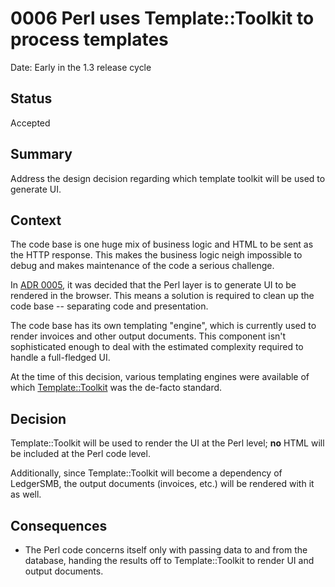 # 0006 Perl uses Template::Toolkit to process templates

Date: Early in the 1.3 release cycle

## Status

Accepted

## Summary

Address the design decision regarding which template toolkit will
be used to generate UI.

## Context

The code base is one huge mix of business logic and HTML to be
sent as the HTTP response.  This makes the business logic neigh
impossible to debug and makes maintenance of the code a serious
challenge.

In [ADR 0005](./0005-business-logic-in-database-and-UI-in-Perl.md), it
was decided that the Perl layer is to generate UI to be rendered in
the browser.  This means a solution is required to clean up the code
base -- separating code and presentation.

The code base has its own templating "engine", which is currently used
to render invoices and other output documents.  This component isn't
sophisticated enough to deal with the estimated complexity required to
handle a full-fledged UI.

At the time of this decision, various templating engines were available
of which [Template::Toolkit](http://template-toolkit.org/) was the
de-facto standard.

## Decision

Template::Toolkit will be used to render the UI at the Perl level;
**no** HTML will be included at the Perl code level.

Additionally, since Template::Toolkit will become a dependency of
LedgerSMB, the output documents (invoices, etc.) will be rendered with
it as well.

## Consequences

- The Perl code concerns itself only with passing data to and from the
  database, handing the results off to Template::Toolkit to render UI
  and output documents.
